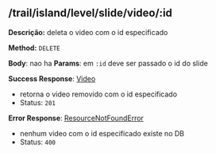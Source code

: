 ## /trail/island/level/slide/video/:id

**Descrição:** deleta o video com o id especificado

**Method:** `DELETE`

**Body**: nao ha
**Params**: em `:id` deve ser passado o id do slide

**Success Response**: [Video](../../../../src/domain/trilhas/@entities/video.ts)
- retorna o video removido com o id especificado
- Status: `201`

**Error Response**: [ResourceNotFoundError](../../../../src/core/errors/resource-not-found-error.ts)
- nenhum video com o id especificado existe no DB
- Status: `400`


